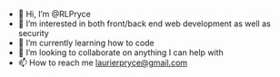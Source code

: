 - 👋 Hi, I’m @RLPryce
- 👀 I’m interested in both front/back end web development as well as security
- 🌱 I’m currently learning how to code
- 💞️ I’m looking to collaborate on anything I can help with
- 📫 How to reach me laurierpryce@gmail.com

<!---
RLPryce/RLPryce is a ✨ special ✨ repository because its `README.md` (this file) appears on your GitHub profile.
You can click the Preview link to take a look at your changes.
--->
